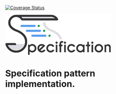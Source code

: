 [![Coverage Status](https://coveralls.io/repos/github/NYMEZIDE/Specification/badge.svg?branch=master)](https://coveralls.io/github/NYMEZIDE/Specification?branch=master)

![Logo](.github/workflows/images/specification.png)
 
# Specification pattern implementation.
